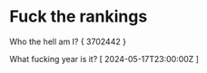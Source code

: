# Fuck the rankings

Who the hell am I?
{ 3702442 }

What fucking year is it?
[ 2024-05-17T23:00:00Z ]
